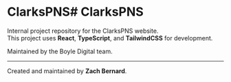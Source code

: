 # ClarksPNS# ClarksPNS

Internal project repository for the ClarksPNS website.  
This project uses **React**, **TypeScript**, and **TailwindCSS** for development.

Maintained by the Boyle Digital team.  

---

Created and maintained by **Zach Bernard**.
